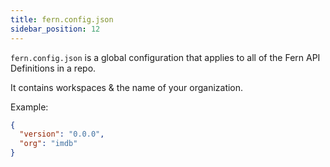 ```yaml
---
title: fern.config.json
sidebar_position: 12
---
```


`fern.config.json` is a global configuration that applies to all of the Fern API Definitions in a repo.

It contains workspaces & the name of your organization.

Example:

```json
{
  "version": "0.0.0",
  "org": "imdb"
}
```
